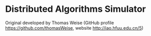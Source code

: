 # Distributed Algorithms Simulator

Original developed by Thomas Weise (GitHub profile https://github.com/thomasWeise, website http://iao.hfuu.edu.cn/5)
